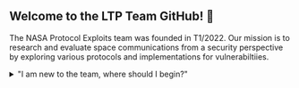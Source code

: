 ## Welcome to the LTP Team GitHub! 👋

The NASA Protocol Exploits team was founded in T1/2022. Our mission is to research and evaluate space communications from a security perspective by exploring various protocols and implementations for vulnerabiltiies. 

<details>

<summary>"I am new to the team, where should I begin?"</summary>
  <br>
<ul>
<li>Read the [Handbook](https://github.com/NASA-Protocol-Exploits/handbook/blob/main/README.md) its full of all sorts of helpful information!</li>
<li>Take a look at the avaiable learning resources.</li>
<li>Learn how to setup and use the virtual enviorment.</li>
<li>Familiarizing yourself with the contribution guide.</li>
</details>
